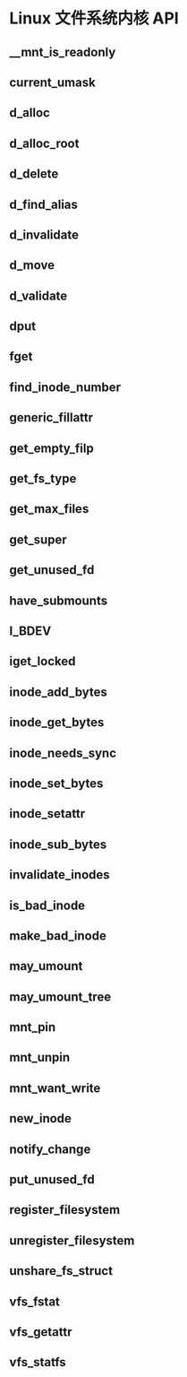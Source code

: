 # Linux 文件系统内核 API

## __mnt_is_readonly

## current_umask

## d_alloc

## d_alloc_root

## d_delete

## d_find_alias

## d_invalidate

## d_move

## d_validate

## dput

## fget

## find_inode_number

## generic_fillattr

## get_empty_filp

## get_fs_type

## get_max_files

## get_super

## get_unused_fd

## have_submounts

## I_BDEV

## iget_locked

## inode_add_bytes

## inode_get_bytes

## inode_needs_sync

## inode_set_bytes

## inode_setattr

## inode_sub_bytes

## invalidate_inodes

## is_bad_inode

## make_bad_inode

## may_umount

## may_umount_tree

## mnt_pin

## mnt_unpin

## mnt_want_write

## new_inode

## notify_change

## put_unused_fd

## register_filesystem

## unregister_filesystem

## unshare_fs_struct

## vfs_fstat

## vfs_getattr

## vfs_statfs

